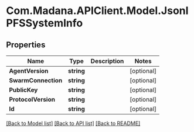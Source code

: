 
# Com.Madana.APIClient.Model.JsonIPFSSystemInfo

## Properties

Name | Type | Description | Notes
------------ | ------------- | ------------- | -------------
**AgentVersion** | **string** |  | [optional] 
**SwarmConnection** | **string** |  | [optional] 
**PublicKey** | **string** |  | [optional] 
**ProtocolVersion** | **string** |  | [optional] 
**Id** | **string** |  | [optional] 

[[Back to Model list]](../README.md#documentation-for-models)
[[Back to API list]](../README.md#documentation-for-api-endpoints)
[[Back to README]](../README.md)

